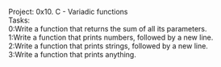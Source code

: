 Project: 0x10. C - Variadic functions   
Tasks:   
0:Write a function that returns the sum of all its parameters.   
1:Write a function that prints numbers, followed by a new line.   
2:Write a function that prints strings, followed by a new line.   
3:Write a function that prints anything.   
